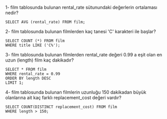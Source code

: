 1- film tablosunda bulunan rental_rate sütunundaki değerlerin ortalaması nedir?
```
SELECT AVG (rental_rate) FROM film;
```
2- film tablosunda bulunan filmlerden kaç tanesi 'C' karakteri ile başlar?
```
SELECT COUNT (*) FROM film
WHERE title LIKE ('C%');
```
3- film tablosunda bulunan filmlerden rental_rate değeri 0.99 a eşit olan en uzun (length) film kaç dakikadır?
```
SELECT * FROM film
WHERE rental_rate = 0.99
ORDER BY length DESC
LIMIT 1;
```
4- film tablosunda bulunan filmlerin uzunluğu 150 dakikadan büyük olanlarına ait kaç farklı replacement_cost değeri vardır?
```
SELECT COUNT(DISTINCT replacement_cost) FROM film
WHERE length > 150;
```
